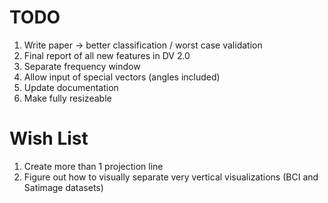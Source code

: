 # TODO
1. Write paper -> better classification / worst case validation
2. Final report of all new features in DV 2.0
3. Separate frequency window
4. Allow input of special vectors (angles included)
5. Update documentation
6. Make fully resizeable

# Wish List
1. Create more than 1 projection line
2. Figure out how to visually separate very vertical visualizations (BCI and Satimage datasets)
